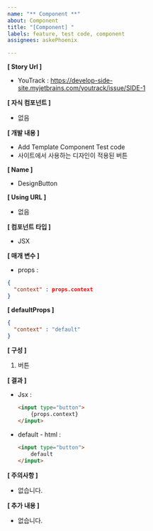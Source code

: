 ```yaml
---
name: "** Component **"
about: Component
title: "[Component] "
labels: feature, test code, component
assignees: askePhoenix

---
```


**[ Story Url ]**
- YouTrack : https://develop-side-site.myjetbrains.com/youtrack/issue/SIDE-1

**[ 자식 컴포넌트 ]**
- 없음

**[ 개발 내용 ]**
- Add Template Component Test code
- 사이트에서 사용하는 디자인이 적용된 버튼

**[ Name ]**
- DesignButton

**[ Using URL ]**
- 없음

**[ 컴포넌트 타입 ]**
- JSX

**[ 매개 변수 ]**
- props :
```json
{
  "context" : props.context
}
```

**[ defaultProps ]**
```json
{
  "context" : "default"
}
```

**[ 구성 ]**
1. 버튼

**[ 결과 ]**
- Jsx :
  ```html
  <input type="button">
      {props.context}
  </input>
  ```

- default - html :
  ```html
  <input type="button">
      default
  </input>
  ```

**[ 주의사항 ]**
- 없습니다.

**[ 추가 내용 ]**
- 없습니다.
